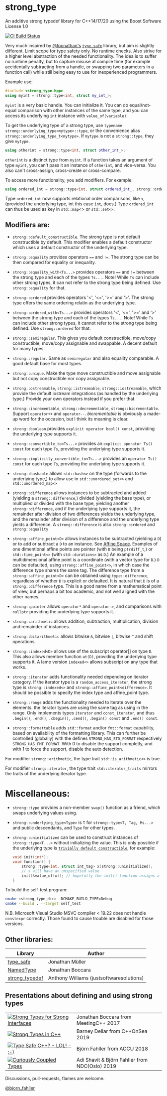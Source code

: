# strong_type
An additive strong typedef library for C++14/17/20 using the
Boost Software License 1.0

[![CI Build Status](https://github.com/rollbear/strong_type/actions/workflows/ci.yml/badge.svg)](https://github.com/rollbear/strong_type/actions/workflows/ci.yml)

Very much inspired by [@foonathan's](https://twitter.com/foonathan)
[`type_safe`](https://github.com/foonathan/type_safe) library, but aim is
slightly different. Limit scope for type safety only. No runtime checks. Also
strive for a higher level abstraction of the needed functionality. The idea
is to suffer no runtime penalty, but to capture misuse at compile time
(for example accidentally subtracting from a handle, or swapping two parameters
in a function call) while still being easy to use for inexperienced
programmers.

Example use:

```Cpp
#include <strong_type.hpp>
using myint = strong::type<int, struct my_int_>;
```

`myint` is a very basic handle. You can initialize it. You can do
equal/not-equal comparison with other instances of the same type, and you can
access its underlying `int` instance with `value_of(variable)`.

To get the underlying type of a strong type, use
`typename strong::underlying_type<mytype>::type`, or the convenience alias
`strong::underlying_type_t<mytype>`. If `mytype` is not a `strong::type`,
they give `mytype`.

```Cpp
using otherint = strong::type<int, struct other_int_>;
```

`otherint` is a distinct type from `myint`. If a function takes an argument of
type `myint`, you can't pass it an instance of `otherint`, and vice-versa. You
also can't cross-assign, cross-create or cross-compare.

To access more functionality, you add modifiers. For example:

```Cpp
using ordered_int = strong::type<int, struct ordered_int_, strong::ordered>;
```

Type `ordered_int` now supports relational order comparisons, like `<`,
(provided the underlying type, int this case `int`, does.) Type `ordered_int`
can thus be used as key in `std::map`<> or `std::set<>`.

## Modifiers are:

* `strong::default_constructible`. The strong type is not default constructible
  by default. This modifier enables a default constructor which uses a default
  constructor of the underlying type.

* `strong::equality` provides operators `==` and `!=`. The strong type can be
  then compared for equality or inequality.

* `strong::equality_with<Ts...>` provides operators `==` and `!=` between the
  strong type and each of the types `Ts...`. Note! While `Ts` can include
  other strong types, it can not refer to the strong type being defined. Use
  `strong::equality` for that.

* `strong::ordered` provides operators '<', '<=', '>=' and '>'. The strong type
  offers the same ordering relatin as the underlying type.

* `strong::ordered_with<Ts...>` provides operators '<', '<=', '>=' and '>'
  between the strong type and each of the types `Ts...`. Note! While `Ts` can
  include other strong types, it cannot refer to the strong type being defined.
  Use `strong::ordered` for that.
  
* `strong::semiregular`. This gives you default constructible, move/copy
  constructible, move/copy assignable and swappable. A decent default for
  many types.

* `strong::regular`. Same as `semiregular` and also equality comparable. A good
  default base for most types.

* `strong::unique`. Make the type move constructible and move assignable but
  not copy constructible nor copy assignable.
  
* `strong::ostreamable`, `strong::istreamable`, `strong::iostreamable`, which
  provide the default iostream integrations (as handled by the underlying
  type.) Provide your own operators instead if you prefer that.

* `strong::incrementable`, `strong::decrementable`, `strong::bicrementable`.
  Support `operator++` and `operator--`. *bicrementable* is obviously a made-
  up word for the occasion, but I think its meaning is clear.

* `strong::boolean` provides `explicit operator bool() const`, providing the
  underlying type supports it.

* `strong::convertible_to<Ts...>` provides an `explicit operator Ts() const`
   for each type `Ts`, providing the underlying type supports it.

* `strong::implicitly_convertible_to<Ts...>` provides an `operator Ts() const`
   for each type `Ts`, providing the underlying type supports it.
   
* `strong::hashable` allows `std::hash<>` on the type (forwards to the
  underlying type,) to allow use in `std::unordered_set<>` and
  `std::unordered_map<>`

* `strong::difference` allows instances to be subtracted and added (yielding a
  `strong::difference`,) divided (yielding the base type), or multiplied or
  divided with the base type, yielding another `strong::difference`, and if 
  the underlying type supports it, the remainder after division of two
  differences yields the underlying type, and the remainder after division of
  a difference and the underlying type yields a difference.
  A `strong::difference` is also `strong::ordered` and `strong::equality`

* `strong::affine_point<D>` allows instances to be subtracted (yielding a `D`) or
  to add or subtract a `D` to an instance.
  See [Affine Space](https://en.wikipedia.org/wiki/Affine_space). Examples of
  one dimentional affine points are pointer (with `D` being `ptrdiff_t`,) or
  `std::time_point<>` (with `std::duration<>` as `D`.) An example of a
  multidimensional affine point is a coordinate (with a vector type for `D`.)
  `D` can be defaulted, using `strong::affine_point<>`, in which case the
  difference type shares the same tag.
  The difference type from a `strong::affine_point<D>` can be obtained using
  `type::difference`, regardless of whether `D` is explicit or defaulted.
  It is natural that `D` is of a `strong::difference` type. This is a good name
  from a mathematical point of view, but perhaps a bit too academic, and not
  well aligned with the other names.

* `strong::pointer` allows `operator*` and `operator->`, and comparisons with
  `nullptr` providing the underlying type supports it.

* `strong::arithmetic` allows addition, subtraction, multiplication, division
  and remainder of instances.

* `strong::bitarithmetic` allows bitwise `&`, bitwise `|`, bitwise `^` and
  shift operations.

* `strong::indexed<D>` allows use of the subscript operator[] on type `D`.
  This also allows member function `at(D)`, providing the underlying type
  supports it. A lame version `indexed<>` allows subscript on any type that
  works.

* `strong::iterator` adds functionality needed depending on iterator category.
  If the iterator type is a `random_access_iterator`, the strong type
  is `strong::indexed<>` and `strong::affine_point<difference>`. It should be
  possible to specify the index type and affine_point type.

* `strong::range` adds the functionality needed to iterate over the elements.
  the iterator types are using the same tag as using in the range. Only
  implements types `iterator` and `const_iterator`, and thus `.begin()`,
  `.end()`, `.cbegin()`, `.cend()`, `.begin() const` and `.end() const`.

* `strong::formattable` adds `std::format` and/or `fmt::format` capability, based
  on availability of the formatting library. This can further be controlled
  (globally) with the defines `STRONG_HAS_STD_FORMAT` respectively
  `STRONG_HAS_FMT_FORMAT`. With 0 to disable the support completly, and with 1 to
  force the support, disable the auto detection.

For modifier `strong::arithmetic`, the type trait `std::is_arithmetic<>` is true.

For modifier `strong::iterator`, the type trait `std::iterator_traits` mirrors
the traits of the underlying iterator type.

# Miscellaneous:
* `strong::type` provides a non-member `swap()` function as a friend, which
   swaps underlying values using.
  
* `strong::underlying_type<Type>` is `T` for `strong::type<T, Tag, Ms...>` and
   public descendants, and `Type` for other types.
      
* `strong::uninitialized` can be used to construct instances of `strong::type<T...>`
  without initializing the value. This is only possible if the underlying type
  is [`trivially default constructible`](
  https://en.cppreference.com/w/cpp/language/default_constructor), for example:
  ```C++
  void init(int*);
  void function() {
      strong::type<int, struct int_tag> x(strong::uninitialized);
      // x will have an unspecified value
      init(&value_of(x)); // hopefully the init() function assigns a value
  }
  ```
  
To build the self-test program:

```bash
cmake <strong_type_dir> -DCMAKE_BUILD_TYPE=Debug
cmake --build . --target self_test
```

N.B. Microsoft Visual Studio MSVC compiler < 19.22 does not handle `constexpr`
correctly. Those found to cause trouble are disabled for those versions.

## Other libraries:
 
| Library                                             | Author |
|-----------------------------------------------------|-------------------|
| [type_safe](https://github.com/foonathan/type_safe) | Jonathan Müller   |
| [NamedType](https://github.com/joboccara/NamedType) | Jonathan Boccara  |
| [strong_typedef](https://github.com/anthonywilliams/strong_typedef) | Anthony Williams (justsoftwaresolutions) |

## Presentations about defining and using strong types

|   |   |
|---|---|
| [![Strong Types for Strong Interfaces](https://img.youtube.com/vi/WVleZqzTw2k/mqdefault.jpg)](https://img.youtube.com/vi/WVleZqzTw2k/mqdefault.jpg) | Jonathan Boccara from MeetingC++ 2017 |
| [![Strong Types in C++](https://img.youtube.com/vi/fWcnp7Bulc8/mqdefault.jpg)](https://youtu.be/fWcnp7Bulc8) | Barney Dellar from C++OnSea 2019 |
| [![Type Safe C++? - LOL! - ;-)](https://img.youtube.com/vi/SWHvNvY-PHw/mqdefault.jpg)](https://youtu.be/SWHvNvY-PHw) | Björn Fahller from ACCU 2018 |
| [![Curiously Coupled Types](https://img.youtube.com/vi/msi4WNQZyWs/mqdefault.jpg)](https://youtu.be/msi4WNQZyWs) | Adi Shavit & Björn Fahller from NDC{Oslo} 2019 |

Discussions, pull-requests, flames are welcome.

[@bjorn_fahller](https://twitter.com/bjorn_fahller)
